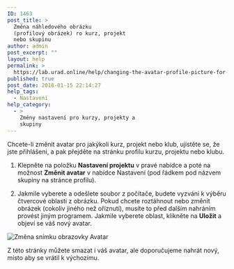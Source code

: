 ```yaml
---
ID: 1463
post_title: >
  Změna náhledového obrázku
  (profilový obrázek) ro kurz, projekt
  nebo skupinu
author: admin
post_excerpt: ""
layout: help
permalink: >
  https://lab.urad.online/help/changing-the-avatar-profile-picture-for-a-course-project-or-club/
published: true
post_date: 2018-01-15 22:14:27
help_tags:
  - Nastavení
help_category:
  - >
    Změny nastavení pro kurzy, projekty a
    skupiny
---
```

Chcete-li změnit avatar pro jakýkoli kurz, projekt nebo klub, ujistěte se, že jste přihlášeni, a pak přejděte na stránku profilu kurzu, projektu nebo klubu.

1. Klepněte na položku <strong>Nastavení projektu</strong> v pravé nabídce a poté na možnost <strong>Změnit avatar</strong> v nabídce Nastavení (pod řádkem pod názvem skupiny na stránce profilu).

2. Jakmile vyberete a odešlete soubor z počítače, budete vyzváni k výběru čtvercové oblasti z obrázku. Pokud chcete roztáhnout nebo změnit obrázek (cokoliv jiného než oříznutí), musíte to před dalším nahráním provést jiným programem. Jakmile vyberete oblast, klikněte na <strong>Uložit</strong> a objeví se váš nový avatar.

<img class="alignnone wp-image-36486 size-full" src="https://openlab.citytech.cuny.edu/wp-content/uploads/2012/08/Changing_Avatar_1_V2.png" alt="Změna snímku obrazovky Avatar" />

Z této stránky můžete smazat i váš avatar, ale doporučujeme nahrát nový, místo aby se vrátil k výchozímu.